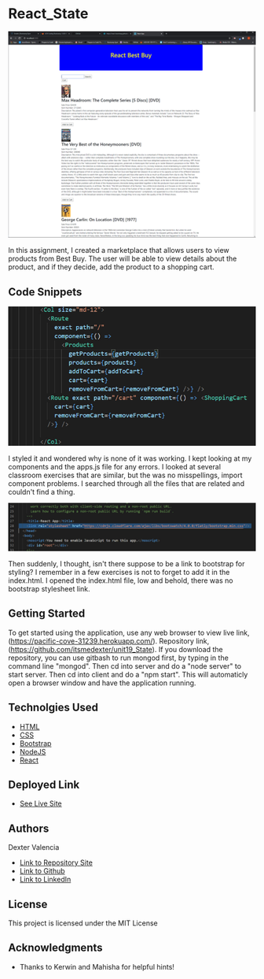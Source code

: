 # React_State

![Click Here!](./pics/bestbuy.gif)

In this assignment, I created a marketplace that allows users to view products from Best Buy. The user will be able to view details about the product, and if they decide, add the product to a shopping cart.  

## Code Snippets

![OMG](./pics/components.jpg)

I styled it and wondered why is none of it was working. I kept looking at my components and the apps.js file for any errors. I looked at several classroom exercises that are similar, but the was no misspellings, import component problems. I searched through all the files that are related and couldn't find a thing.

![OMG](./pics/bootstrap.jpg)

Then suddenly, I thought, isn't there suppose to be a link to bootstrap for styling? I remember in a few exercises is not to forget to add it in the index.html. I opened the index.html file, low and behold, there was no bootstrap stylesheet link. 

## Getting Started

To get started using the application, use any web browser to view live link, (https://pacific-cove-31239.herokuapp.com/). Repository link, (https://github.com/itsmedexter/unit19_State). If you download the repository, you can use gitbash to run mongod first, by typing in the command line "mongod". Then cd into server and do a "node server" to start server. Then cd into client and do a "npm start". This will automaticly open a browser window and have the application running.   

## Technolgies Used

* [HTML](https://developer.mozilla.org/en-US/docs/Web/HTML)
* [CSS](https://developer.mozilla.org/en-US/docs/Web/CSS)
* [Bootstrap](https://getbootstrap.com/)
* [NodeJS](https://nodejs.org/en/)
* [React](https://reactjs.org/)



## Deployed Link

* [See Live Site](https://pacific-cove-31239.herokuapp.com/)


## Authors

Dexter Valencia 

- [Link to Repository Site](https://github.com/itsmedexter/unit19_State)
- [Link to Github](https://github.com/itsmedexter)
- [Link to LinkedIn](https://www.linkedin.com/in/dextervalencia/)

## License

This project is licensed under the MIT License 

## Acknowledgments

* Thanks to Kerwin and Mahisha for helpful hints!  

